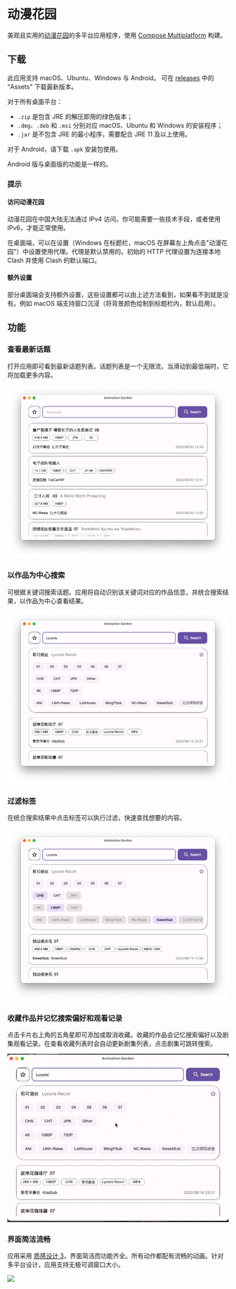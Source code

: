 # 动漫花园

[动漫花园]: http://www.dmhy.org/

[Compose Multiplatform]: https://www.jetbrains.com/lp/compose-mpp/

美观且实用的[动漫花园]的多平台应用程序，使用 [Compose Multiplatform] 构建。

## 下载

此应用支持 macOS、Ubuntu、Windows 与 Android。
可在 [releases](https://github.com/Him188/animation-garden-desktop/releases/latest) 中的 "Assets" 下载最新版本。

对于所有桌面平台：

- `.zip` 是包含 JRE 的解压即用的绿色版本；
- `.dmg`、`.deb` 和 `.msi` 分别对应 macOS、Ubuntu 和 Windows 的安装程序；
- `.jar` 是不包含 JRE 的最小程序，需要配合 JRE 11 及以上使用。

对于 Android，请下载 `.apk` 安装包使用。

Android 版与桌面版的功能是一样的。

### 提示

#### 访问动漫花园

动漫花园在中国大陆无法通过 IPv4 访问。你可能需要一些技术手段，或者使用 IPv6，才能正常使用。

在桌面端，可以在设置（Windows 在标题栏，macOS 在屏幕左上角点击"动漫花园"）中设置使用代理。代理是默认禁用的。初始的 HTTP 代理设置为连接本地 Clash 并使用 Clash 的默认端口。

#### 额外设置

部分桌面端会支持额外设置，这些设置都可以由上述方法看到，如果看不到就是没有。例如 macOS 端支持窗口沉浸（将背景颜色绘制到标题栏内，默认启用）。

## 功能

### 查看最新话题

打开应用即可看到最新话题列表。话题列表是一个无限流，当滑动到最低端时，它将加载更多内容。

![](.README_images/main-appearance.png)

### 以作品为中心搜索

可根据关键词搜索话题。应用将自动识别该关键词对应的作品信息，并统合搜索结果，以作品为中心查看结果。

![](.README_images/searching-for-topics-by-keywords.png)

### 过滤标签

在统合搜索结果中点击标签可以执行过滤，快速查找想要的内容。

![](.README_images/filtering-topics.png)

### 收藏作品并记忆搜索偏好和观看记录

点击卡片右上角的五角星即可添加或取消收藏。收藏的作品会记忆搜索偏好以及剧集观看记录。在查看收藏列表时会自动更新剧集列表，点击剧集可跳转搜索。

![](.README_images/star-and-remembering.gif)

### 界面简洁流畅

[MD3]: https://m3.material.io/

应用采用 [质感设计 3][MD3]，界面简洁而功能齐全。所有动作都配有流畅的动画。针对多平台设计，应用支持无极可调窗口大小。

![](.README_images/resizable-window.gif)

